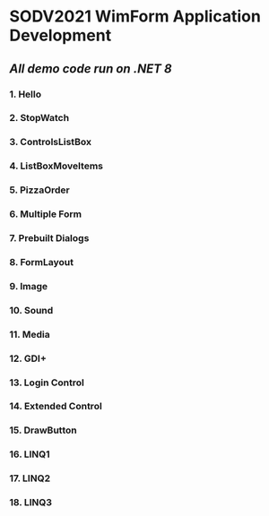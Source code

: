 # SODV2021 WimForm Application Development
## _All demo code run on .NET 8_
### 1. Hello
### 2. StopWatch
### 3. ControlsListBox
### 4. ListBoxMoveItems
### 5. PizzaOrder
### 6. Multiple Form
### 7. Prebuilt Dialogs
### 8. FormLayout
### 9. Image
### 10. Sound
### 11. Media
### 12. GDI+
### 13. Login Control
### 14. Extended Control
### 15. DrawButton
### 16. LINQ1
### 17. LINQ2
### 18. LINQ3

